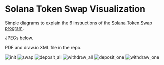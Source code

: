 # Solana Token Swap Visualization

Simple diagrams to explain the 6 instructions of the [Solana Token Swap program](https://github.com/solana-labs/solana-program-library/tree/master/token-swap).

JPEGs below.

PDF and draw.io XML file in the repo.

![init](./images/0001.jpg)
![swap](./images/0002.jpg)
![deposit_all](./images/0003.jpg)
![withdraw_all](./images/0004.jpg)
![deposit_one](./images/0005.jpg)
![withdraw_one](./images/0006.jpg)
